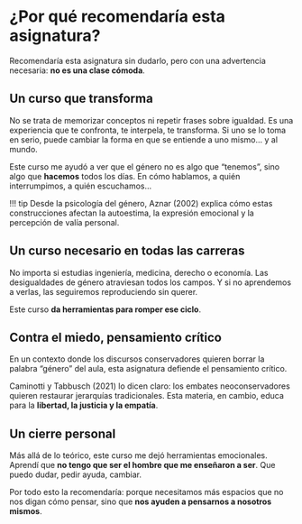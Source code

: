 # ¿Por qué recomendaría esta asignatura?

Recomendaría esta asignatura sin dudarlo, pero con una advertencia necesaria: **no es una clase cómoda**.

## Un curso que transforma

No se trata de memorizar conceptos ni repetir frases sobre igualdad. Es una experiencia que te confronta, te interpela, te transforma. Si uno se lo toma en serio, puede cambiar la forma en que se entiende a uno mismo... y al mundo.

Este curso me ayudó a ver que el género no es algo que “tenemos”, sino algo que **hacemos** todos los días. En cómo hablamos, a quién interrumpimos, a quién escuchamos...

!!! tip
    Desde la psicología del género, Aznar (2002) explica cómo estas construcciones afectan la autoestima, la expresión emocional y la percepción de valía personal.

## Un curso necesario en todas las carreras

No importa si estudias ingeniería, medicina, derecho o economía. Las desigualdades de género atraviesan todos los campos. Y si no aprendemos a verlas, las seguiremos reproduciendo sin querer.

Este curso **da herramientas para romper ese ciclo**.

## Contra el miedo, pensamiento crítico

En un contexto donde los discursos conservadores quieren borrar la palabra “género” del aula, esta asignatura defiende el pensamiento crítico.

Caminotti y Tabbusch (2021) lo dicen claro: los embates neoconservadores quieren restaurar jerarquías tradicionales. Esta materia, en cambio, educa para la **libertad, la justicia y la empatía**.

## Un cierre personal

Más allá de lo teórico, este curso me dejó herramientas emocionales. Aprendí que **no tengo que ser el hombre que me enseñaron a ser**. Que puedo dudar, pedir ayuda, cambiar.

Por todo esto la recomendaría: porque necesitamos más espacios que no nos digan cómo pensar, sino que **nos ayuden a pensarnos a nosotros mismos**.

